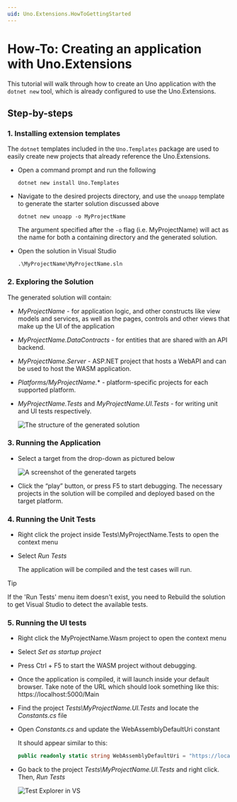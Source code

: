```yaml
---
uid: Uno.Extensions.HowToGettingStarted
---
```

# How-To: Creating an application with Uno.Extensions

This tutorial will walk through how to create an Uno application with the `dotnet new` tool, which is already configured to use the Uno.Extensions.

## Step-by-steps

### 1. Installing extension templates

The `dotnet` templates included in the `Uno.Templates` package are used to easily create new projects that already reference the Uno.Extensions.

* Open a command prompt and run the following

    `dotnet new install Uno.Templates`

* Navigate to the desired projects directory, and use the `unoapp` template to generate the starter solution discussed above

    `dotnet new unoapp -o MyProjectName`

    The argument specified after the `-o` flag (i.e. MyProjectName) will act as the name for both a containing directory and the generated solution.

* Open the solution in Visual Studio

    `.\MyProjectName\MyProjectName.sln`

### 2. Exploring the Solution

The generated solution will contain:

* *MyProjectName* - for application logic, and other constructs like view models and services, as well as the pages, controls and other views that make up the UI of the application
* *MyProjectName.DataContracts* - for entities that are shared with an API backend.
* *MyProjectName.Server* - ASP.NET project that hosts a WebAPI and can be used to host the WASM application.
* *Platforms/MyProjectName.** - platform-specific projects for each supported platform.
* *MyProjectName.Tests* and *MyProjectName.UI.Tests* - for writing unit and UI tests respectively.

    ![The structure of the generated solution](./Overview/images/ProjectStructure-min.png)

### 3. Running the Application

* Select a target from the drop-down as pictured below

    ![A screenshot of the generated targets](./Overview/images/GeneratedTargets-min.png)

* Click the “play” button, or press F5 to start debugging. The necessary projects in the solution will be compiled and deployed based on the target platform.

### 4. Running the Unit Tests

* Right click the project inside Tests\\MyProjectName.Tests to open the context menu

* Select *Run Tests*

    The application will be compiled and the test cases will run.

> [!TIP]
> If the 'Run Tests' menu item doesn't exist, you need to Rebuild the solution to get Visual Studio to detect the available tests.

### 5. Running the UI tests

* Right click the MyProjectName.Wasm project to open the context menu

* Select *Set as startup project*

* Press Ctrl + F5 to start the WASM project without debugging.

* Once the application is compiled, it will launch inside your default browser. Take note of the URL which should look something like this: https://localhost:5000/Main

* Find the project *Tests\\MyProjectName.UI.Tests* and locate the *Constants.cs* file

* Open *Constants.cs* and update the WebAssemblyDefaultUri constant

    It should appear similar to this:

    ```cs
    public readonly static string WebAssemblyDefaultUri = "https://localhost:5000/";
    ```

* Go back to the project *Tests\\MyProjectName.UI.Tests* and right click. Then, *Run Tests*

    ![Test Explorer in VS](./Overview/images/TestExplorer-min.png)
